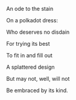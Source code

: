 An ode to the stain

On a polkadot dress:

Who deserves no disdain

For trying its best 

To fit in and fill out

A splattered design

But may not, well, will not

Be embraced by its kind.